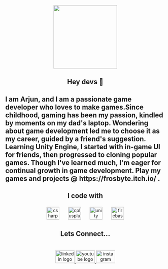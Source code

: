 <div align="center">
  <img height="200" src="https://media.licdn.com/dms/image/D4E16AQHbONO5t1O2Vw/profile-displaybackgroundimage-shrink_350_1400/0/1664547281630?e=1723075200&v=beta&t=joohGI4RqWTNWbXUZ1x0ngT-hKoExFLEW0G_LEU3dRg"  />
</div>

###

<h2 align="center">Hey  devs 👋</h2>

###

<h2 align="left">I am Arjun, and I am a passionate game developer who loves to make games.Since childhood, gaming has been my passion, kindled by moments on my dad's laptop. Wondering about game development led me to choose it as my career, guided by a friend's suggestion. Learning Unity Engine, I started with in-game UI for friends, then progressed to cloning popular games. Though I've learned much, I'm eager for continual growth in game development. Play my games and projects @ https://frosbyte.itch.io/ .</h2>

###

<h2 align="center">I code with</h2>

###

<div align="center">
  <img src="https://cdn.jsdelivr.net/gh/devicons/devicon/icons/csharp/csharp-original.svg" height="40" alt="csharp logo"  />
  <img width="20" />
  <img src="https://cdn.jsdelivr.net/gh/devicons/devicon/icons/cplusplus/cplusplus-original.svg" height="40" alt="cplusplus logo"  />
  <img width="20" />
  <img src="https://cdn.jsdelivr.net/gh/devicons/devicon/icons/unity/unity-original.svg" height="40" alt="unity logo"  />
  <img width="20" />
  <img src="https://cdn.jsdelivr.net/gh/devicons/devicon/icons/firebase/firebase-plain.svg" height="40" alt="firebase logo"  />
</div>

###

<h2 align="center">Lets Connect...</h2>

###

<br clear="both">

<div align="center">
  <a href="https://www.linkedin.com/in/arjun-m-226b9624b/" target="_blank">
    <img src="https://raw.githubusercontent.com/maurodesouza/profile-readme-generator/master/src/assets/icons/social/linkedin/default.svg" width="60" height="40" alt="linkedin logo"  />
  </a>
  <a href="https://www.youtube.com/@frosbyte8575/featured" target="_blank">
    <img src="https://raw.githubusercontent.com/maurodesouza/profile-readme-generator/master/src/assets/icons/social/youtube/default.svg" width="60" height="40" alt="youtube logo"  />
  </a>
  <a href="https://www.instagram.com/frosbyte_studio?utm_source=qr&igsh=a2w0dXN6bngybGNu" target="_blank">
    <img src="https://raw.githubusercontent.com/maurodesouza/profile-readme-generator/master/src/assets/icons/social/instagram/default.svg" width="60" height="40" alt="instagram logo"  />
  </a>
</div>

###
